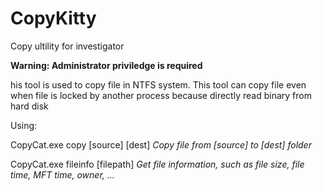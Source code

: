 # CopyKitty
Copy ultility for investigator

**Warning: Administrator priviledge is required**

his tool is used to copy file in NTFS system. This tool can copy file even when file is locked by another process because directly read binary from hard disk

Using:
        
CopyCat.exe copy [source] [dest]      *Copy file from [source] to [dest] folder*

CopyCat.exe fileinfo [filepath]       *Get file information, such as file size, file time, MFT time, owner, ...*
